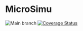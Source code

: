 # MicroSimu

![Main branch](https://github.com/Alechan/microsimu/workflows/Main%20branch/badge.svg)
[![Coverage Status](https://coveralls.io/repos/github/Alechan/microsimu/badge.svg?branch=microsimu-11-nmi-table-plot)](https://coveralls.io/github/Alechan/microsimu?branch=microsimu-11-nmi-table-plot)
